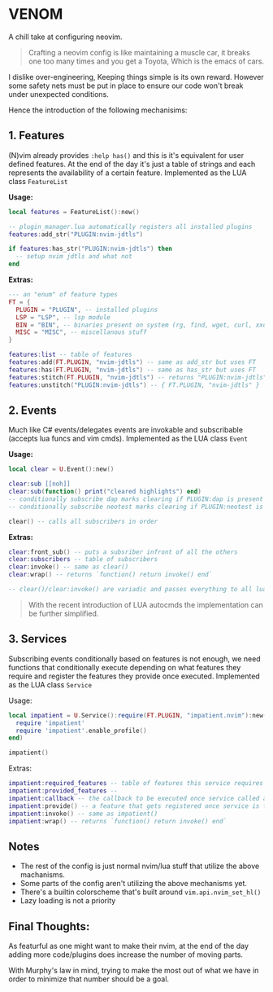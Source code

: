 # VENOM

A chill take at configuring neovim.

> Crafting a neovim config is like maintaining a muscle car,
it breaks one too many times and you get a Toyota, Which is the emacs of cars.

I dislike over-engineering, Keeping things simple is its own reward.
However some safety nets must be put in place to ensure our code won't break under unexpected conditions.

Hence the introduction of the following mechanisims:


## 1. Features
(N)vim already provides `:help has()` and this is it's equivalent for user defined features.
At the end of the day it's just a table of strings and each represents the availability of a certain feature.
Implemented as the LUA class `FeatureList`

**Usage:**
```lua
local features = FeatureList():new()

-- plugin_manager.lua automatically registers all installed plugins
features:add_str("PLUGIN:nvim-jdtls")

if features:has_str("PLUGIN:nvim-jdtls") then
  -- setup nvim jdtls and what not
end
```
**Extras:**
```lua
--- an "enum" of feature types
FT = {
  PLUGIN = "PLUGIN", -- installed plugins
  LSP = "LSP", -- lsp module
  BIN = "BIN", -- binaries present on system (rg, find, wget, curl, xxd, rg ... etc)
  MISC = "MISC", -- miscellanous stuff
}

features:list -- table of features
features:add(FT.PLUGIN, "nvim-jdtls") -- same as add_str but uses FT
features:has(FT.PLUGIN, "nvim-jdtls") -- same as has_str but uses FT
features:stitch(FT.PLUGIN, "nvim-jdtls") -- returns "PLUGIN:nvim-jdtls"
features:unstitch("PLUGIN:nvim-jdtls") -- { FT.PLUGIN, "nvim-jdtls" }
```


## 2. Events
Much like C# events/delegates events are invokable and subscribable (accepts lua funcs and vim cmds).
Implemented as the LUA class `Event`

**Usage:**
```lua
local clear = U.Event():new()

clear:sub [[noh]]
clear:sub(function() print("cleared highlights") end)
-- conditionally subscribe dap marks clearing if PLUGIN:dap is present
-- conditionally subscribe neotest marks clearing if PLUGIN:neotest is present

clear() -- calls all subscribers in order
```
**Extras:**
```lua
clear:front_sub() -- puts a subsriber infront of all the others
clear:subscribers -- table of subscribers
clear:invoke() -- same as clear()
clear:wrap() -- returns `function() return invoke() end`

-- clear()/clear:invoke() are variadic and passes everything to all lua func subs (vim cmds are WIP)
```

> With the recent introduction of LUA autocmds the implementation can be further simplified.


## 3. Services
Subscribing events conditionally based on features is not enough,
we need functions that conditionally execute depending on what features they require
and register the features they provide once executed.
Implemented as the LUA class `Service`

Usage:
```lua
local impatient = U.Service():require(FT.PLUGIN, "impatient.nvim"):new(function()
  require 'impatient'
  require 'impatient'.enable_profile()
end)

impatient()
```
Extras:
```lua
impatient:required_features -- table of features this service requires
impatient:provided_features -- 
impatient:callback -- the callback to be executed once service called all requirments are met
impatient:provide() -- a feature that gets registered once service is finished excuting
impatient:invoke() -- same as impatient()
impatient:wrap() -- returns `function() return invoke() end`
```


## Notes
- The rest of the config is just normal nvim/lua stuff that utilize the above machanisms.
- Some parts of the config aren't utilizing the above mechanisms yet.
- There's a builtin colorscheme that's built around `vim.api.nvim_set_hl()`
- Lazy loading is not a priority


## Final Thoughts:
As featurful as one might want to make their nvim,
at the end of the day adding more code/plugins does increase the number of moving parts.

With Murphy's law in mind, trying to make the most out of what we have in order to minimize that number should be a goal.
